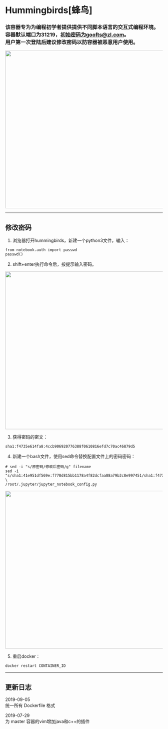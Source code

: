# Hummingbirds[蜂鸟]

### 该容器专为为编程初学者提供提供不同脚本语言的交互式编程环境。<br />容器默认端口为31219，初始密码为goofts@zl.com。<br />用户第一次登陆后建议修改密码以防容器被恶意用户使用。

<div align="center">
<img src="https://user-images.githubusercontent.com/42710134/63986129-35d5f480-cb05-11e9-897e-d33c015b09f2.png" height="504" width="1000" >
</div>

---
## 修改密码
1. 浏览器打开hummingbirds，新建一个python3文件，输入：
```python3
from notebook.auth import passwd
passwd()
```
2. shift+enter执行命令后，按提示输入密码。

<div align="center">
<img src="https://user-images.githubusercontent.com/42710134/63925288-6291f980-ca7c-11e9-9f05-b0d07ba88864.gif" height="504" width="1000" >
</div>

3. 获得密码的密文：
```python3
sha1:f4735e614fa8:4ccb906920776388f0610816efd7c70ac46879d5
```

4. 新建一个bash文件，使用sed命令替换配置文件上的密码密码：
```python3
# sed -i "s/原密码/修改后密码/g" filename
sed -i "s/sha1:41e951df569e:f778d815bb1178a4f82dcfaa88a79b3c8e997451/sha1:f4735e614fa8:4ccb906920776388f0610816efd7c70ac46879d5/g" \
/root/.jupyter/jupyter_notebook_config.py
```

<div align="center">
<img src="https://user-images.githubusercontent.com/42710134/63925316-7178ac00-ca7c-11e9-8566-44d7f6a6107a.gif" height="504" width="1000" >
</div>

5. 重启docker：
```python3
docker restart CONTAINER_ID
```

---
## 更新日志
2019-09-05<br />
统一所有 Dockerfile 格式

2019-07-29<br />
为 master 容器的vim增加java和c++的插件